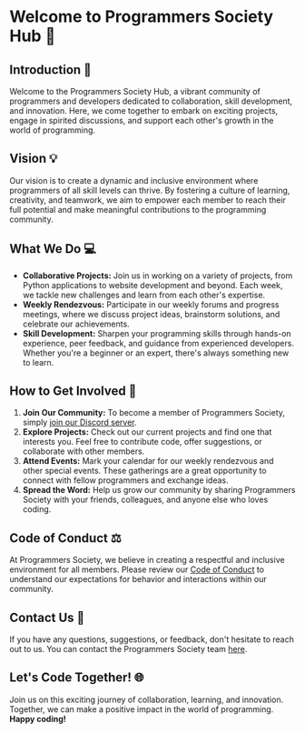 # Welcome to Programmers Society Hub 🚀

## Introduction 🌟
Welcome to the Programmers Society Hub, a vibrant community of programmers and developers dedicated to collaboration, skill development, and innovation. Here, we come together to embark on exciting projects, engage in spirited discussions, and support each other's growth in the world of programming.

## Vision 💡
Our vision is to create a dynamic and inclusive environment where programmers of all skill levels can thrive. By fostering a culture of learning, creativity, and teamwork, we aim to empower each member to reach their full potential and make meaningful contributions to the programming community.

## What We Do 💻
- **Collaborative Projects:** Join us in working on a variety of projects, from Python applications to website development and beyond. Each week, we tackle new challenges and learn from each other's expertise.
- **Weekly Rendezvous:** Participate in our weekly forums and progress meetings, where we discuss project ideas, brainstorm solutions, and celebrate our achievements.
- **Skill Development:** Sharpen your programming skills through hands-on experience, peer feedback, and guidance from experienced developers. Whether you're a beginner or an expert, there's always something new to learn.

## How to Get Involved 🤝
1. **Join Our Community:** To become a member of Programmers Society, simply [join our Discord server](https://discord.gg/Z86uYG7C).
2. **Explore Projects:** Check out our current projects and find one that interests you. Feel free to contribute code, offer suggestions, or collaborate with other members.
3. **Attend Events:** Mark your calendar for our weekly rendezvous and other special events. These gatherings are a great opportunity to connect with fellow programmers and exchange ideas.
4. **Spread the Word:** Help us grow our community by sharing Programmers Society with your friends, colleagues, and anyone else who loves coding.

## Code of Conduct ⚖️
At Programmers Society, we believe in creating a respectful and inclusive environment for all members. Please review our [Code of Conduct](https://github.com/ProgrammerSociety/code-of-conduct) to understand our expectations for behavior and interactions within our community.

## Contact Us 📧
If you have any questions, suggestions, or feedback, don't hesitate to reach out to us. You can contact the Programmers Society team [here](https://wa.me/+27721370443).

## Let's Code Together! 🌐
Join us on this exciting journey of collaboration, learning, and innovation. 
Together, we can make a positive impact in the world of programming. **Happy coding!**


